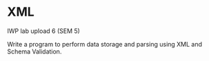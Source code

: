 # XML
IWP lab upload 6 (SEM 5)

Write a program to perform data storage and parsing using XML and Schema Validation.
